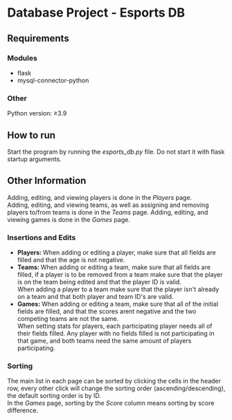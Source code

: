 # Database Project - Esports DB

## Requirements

### Modules
- flask
- mysql-connector-python

### Other
Python version: &ge;3.9

## How to run
Start the program by running the <i>esports_db.py</i> file. Do not start it with flask startup arguments.

## Other Information
Adding, editing, and viewing players is done in the <i>Players</i> page. <br>
Adding, editing, and viewing teams, as well as assigning and removing players to/from teams is done in the <i>Teams</i> page.
Adding, editing, and viewing games is done in the <i>Games</i> page.

### Insertions and Edits
- <b>Players: </b> When adding or editing a player, make sure that all fields are filled and that the age is not negative.
- <b>Teams: </b> When adding or editing a team, make sure that all fields are filled, if a player is to be removed from a team make sure that the player is on the team being edited and that the player ID is valid. <br>When adding a player to a team make sure that the player isn't already on a team and that both player and team ID's are valid.
- <b>Games: </b> When adding or editing a team, make sure that all of the initial fields are filled, and that the scores arent negative and the two competing teams are not the same. <br>When setting stats for players, each participating player needs all of their fields filled. Any player with no fields filled is not participating in that game, and both teams need the same amount of players participating.

### Sorting
The main list in each page can be sorted by clicking the cells in the header row, every other click will change the sorting order (ascending/descending), the default sorting order is by ID.
<br>In the <i>Games</i> page, sorting by the <i>Score</i> column means sorting by score difference.

